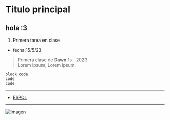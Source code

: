
 # Titulo principal #

 
 ## hola :3 ##
 
  1. Primera tarea en clase
 * fecha:15/5/23
 
 >  Primera clase de **Dawn** 1s - 2023  
> Lorem ipsum,
> Lorem ipsum.

    block code
    code
    code


* * *

* [ESPOL](https://www.espol.edu.ec/)

* * *

![Imagen](https://i.pinimg.com/564x/d5/1a/44/d51a44be62df1b8cc64f7585b37ccf22.jpg)

